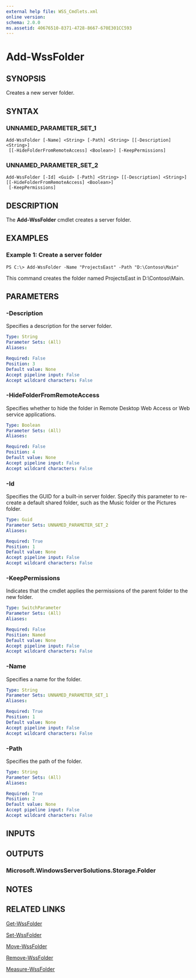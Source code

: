 ```yaml
---
external help file: WSS_Cmdlets.xml
online version: 
schema: 2.0.0
ms.assetid: 40676510-8371-4728-8667-670E301CC593
---
```


# Add-WssFolder

## SYNOPSIS
Creates a new server folder.

## SYNTAX

### UNNAMED_PARAMETER_SET_1
```
Add-WssFolder [-Name] <String> [-Path] <String> [[-Description] <String>]
 [[-HideFolderFromRemoteAccess] <Boolean>] [-KeepPermissions]
```

### UNNAMED_PARAMETER_SET_2
```
Add-WssFolder [-Id] <Guid> [-Path] <String> [[-Description] <String>] [[-HideFolderFromRemoteAccess] <Boolean>]
 [-KeepPermissions]
```

## DESCRIPTION
The **Add-WssFolder** cmdlet creates a server folder.

## EXAMPLES

### Example 1: Create a server folder
```
PS C:\> Add-WssFolder -Name "ProjectsEast" -Path "D:\Contoso\Main"
```

This command creates the folder named ProjectsEast in D:\Contoso\Main.

## PARAMETERS

### -Description
Specifies a description for the server folder.

```yaml
Type: String
Parameter Sets: (All)
Aliases: 

Required: False
Position: 3
Default value: None
Accept pipeline input: False
Accept wildcard characters: False
```

### -HideFolderFromRemoteAccess
Specifies whether to hide the folder in Remote Desktop Web Access or Web service applications.

```yaml
Type: Boolean
Parameter Sets: (All)
Aliases: 

Required: False
Position: 4
Default value: None
Accept pipeline input: False
Accept wildcard characters: False
```

### -Id
Specifies the GUID for a built-in server folder.
Specify this parameter to re-create a default shared folder, such as the Music folder or the Pictures folder.

```yaml
Type: Guid
Parameter Sets: UNNAMED_PARAMETER_SET_2
Aliases: 

Required: True
Position: 1
Default value: None
Accept pipeline input: False
Accept wildcard characters: False
```

### -KeepPermissions
Indicates that the cmdlet applies the permissions of the parent folder to the new folder.

```yaml
Type: SwitchParameter
Parameter Sets: (All)
Aliases: 

Required: False
Position: Named
Default value: None
Accept pipeline input: False
Accept wildcard characters: False
```

### -Name
Specifies a name for the folder.

```yaml
Type: String
Parameter Sets: UNNAMED_PARAMETER_SET_1
Aliases: 

Required: True
Position: 1
Default value: None
Accept pipeline input: False
Accept wildcard characters: False
```

### -Path
Specifies the path of the folder.

```yaml
Type: String
Parameter Sets: (All)
Aliases: 

Required: True
Position: 2
Default value: None
Accept pipeline input: False
Accept wildcard characters: False
```

## INPUTS

## OUTPUTS

### Microsoft.WindowsServerSolutions.Storage.Folder

## NOTES

## RELATED LINKS

[Get-WssFolder](./Get-WssFolder.md)

[Set-WssFolder](./Set-WssFolder.md)

[Move-WssFolder](./Move-WssFolder.md)

[Remove-WssFolder](./Remove-WssFolder.md)

[Measure-WssFolder](./Measure-WssFolder.md)

